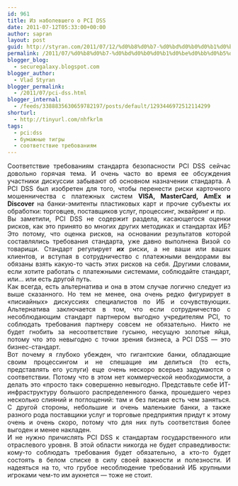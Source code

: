 ```yaml
---
id: 961
title: Из наболевшего о PCI DSS
date: 2011-07-12T05:33:00+00:00
author: sapran
layout: post
guid: http://styran.com/2011/07/12/%d0%b8%d0%b7-%d0%bd%d0%b0%d0%b1%d0%be%d0%bb%d0%b5%d0%b2%d1%88%d0%b5%d0%b3%d0%be-%d0%be-pci-dss/
permalink: /2011/07/%d0%b8%d0%b7-%d0%bd%d0%b0%d0%b1%d0%be%d0%bb%d0%b5%d0%b2%d1%88%d0%b5%d0%b3%d0%be-%d0%be-pci-dss/
blogger_blog:
  - securegalaxy.blogspot.com
blogger_author:
  - Vlad Styran
blogger_permalink:
  - /2011/07/pci-dss.html
blogger_internal:
  - /feeds/3388835630659782197/posts/default/1293446972512114299
shorturl:
  - http://tinyurl.com/nhfkrlm
tags:
  - pci:dss
  - бумажные тигры
  - соответствие требованиям
---
```

<div style="text-align: justify;">
  Соответствие требованиям стандарта безопасности PCI DSS сейчас довольно горячая тема. И очень часто во время ее обсуждения участники дискуссии забывают об основном назначении стандарта. А PCI DSS был изобретен для того, чтобы перенести риски карточного мошенничества с платежных систем <b>VISA, MasterCard, AmEx и Discover </b>на банки-эмитенты пластиковых карт и прочие субъекты их обработки: торговцев, поставщиков услуг, процессинг, эквайринг и пр.
</div>

<div style="text-align: justify;">
</div>

<div style="text-align: justify;">
  Вы заметили, PCI DSS не содержит раздела, касающегося оценки рисков, как это принято во многих других методиках и стандартах ИБ? Это потому, что оценка рисков, на основании результатов которой составлялись требования стандарта, уже давно выполнена Визой со товарищи. Стандарт регулирует <i><b>их </b></i>риски, а не ваши или ваших клиентов, и вступая в сотрудничество с платежными вендорами вы обязаны взять какую-то часть этих рисков на себя. Другими словами, если хотите работать с платежными системами, соблюдайте стандарт, или&#8230; или есть другой путь.
</div>

<div style="text-align: justify;">
</div>

<div style="text-align: justify;">
  Как всегда, есть альтернатива и она в этом случае логично следует из выше сказанного. Но тем не менее, она очень редко фигурирует в &#171;писиайных&#187; дискуссиях специалистов по ИБ и сочувствующих. Альтернатива заключается в том, что если сотрудничество с несоблюдающим стандарт партнером выгодно учредителям PCI, то соблюдать требования партнеру совсем не обязательно. Никто не будет гнобить за несоответствие гусыню, несущую золотые яйца, потому что это невыгодно с точки зрения бизнеса, а PCI DSS &#8212; это бизнес-стандарт.
</div>

<div style="text-align: justify;">
</div>

<div style="text-align: justify;">
  Вот почему я глубоко убежден, что гигантские банки, обладающие своим процессингом и не спешащие им делиться (то есть, представлять его услуги) еще очень нескоро всерьез задумаются о соответствии. Потому что в этом нет коммерческой необходимости, а делать это &#171;просто так&#187; совершенно невыгодно. Представьте себе ИТ-инфраструктуру большого распределенного банка, прошедшего через несколько слияний и поглощений: там и без писиая есть чем заняться. С другой стороны, небольшие и очень маленькие банки, а также разного рода поставщики услуг и торговые предприятия придут к этому очень и очень скоро, потому что для них путь соответствия более выгоден и менее накладен.
</div>

<div style="text-align: justify;">
</div>

<div style="text-align: justify;">
  И не нужно причислять PCI DSS к стандартам государственного или отраслевого уровня. В этой области никогда не будет справедливости: кому-то соблюдать требования будет обязательно, а кто-то будет состоять в белом списке в силу своей важности и полезности. И надеяться на то, что грубое несоблюдение требований ИБ крупными игроками чем-то им аукнется &#8212; тоже не стоит.
</div>

<div class="addtoany_share_save_container addtoany_content_bottom">
  <div class="a2a_kit a2a_kit_size_32 addtoany_list a2a_target" id="wpa2a_180">
    <a class="a2a_button_facebook" href="http://www.addtoany.com/add_to/facebook?linkurl=https%3A%2F%2Fblog.styran.com%2F2011%2F07%2F%25d0%25b8%25d0%25b7-%25d0%25bd%25d0%25b0%25d0%25b1%25d0%25be%25d0%25bb%25d0%25b5%25d0%25b2%25d1%2588%25d0%25b5%25d0%25b3%25d0%25be-%25d0%25be-pci-dss%2F&linkname=%D0%98%D0%B7%20%D0%BD%D0%B0%D0%B1%D0%BE%D0%BB%D0%B5%D0%B2%D1%88%D0%B5%D0%B3%D0%BE%20%D0%BE%20PCI%20DSS" title="Facebook" rel="nofollow" target="_blank"></a><a class="a2a_button_twitter" href="http://www.addtoany.com/add_to/twitter?linkurl=https%3A%2F%2Fblog.styran.com%2F2011%2F07%2F%25d0%25b8%25d0%25b7-%25d0%25bd%25d0%25b0%25d0%25b1%25d0%25be%25d0%25bb%25d0%25b5%25d0%25b2%25d1%2588%25d0%25b5%25d0%25b3%25d0%25be-%25d0%25be-pci-dss%2F&linkname=%D0%98%D0%B7%20%D0%BD%D0%B0%D0%B1%D0%BE%D0%BB%D0%B5%D0%B2%D1%88%D0%B5%D0%B3%D0%BE%20%D0%BE%20PCI%20DSS" title="Twitter" rel="nofollow" target="_blank"></a><a class="a2a_button_google_plus" href="http://www.addtoany.com/add_to/google_plus?linkurl=https%3A%2F%2Fblog.styran.com%2F2011%2F07%2F%25d0%25b8%25d0%25b7-%25d0%25bd%25d0%25b0%25d0%25b1%25d0%25be%25d0%25bb%25d0%25b5%25d0%25b2%25d1%2588%25d0%25b5%25d0%25b3%25d0%25be-%25d0%25be-pci-dss%2F&linkname=%D0%98%D0%B7%20%D0%BD%D0%B0%D0%B1%D0%BE%D0%BB%D0%B5%D0%B2%D1%88%D0%B5%D0%B3%D0%BE%20%D0%BE%20PCI%20DSS" title="Google+" rel="nofollow" target="_blank"></a><a class="a2a_button_linkedin" href="http://www.addtoany.com/add_to/linkedin?linkurl=https%3A%2F%2Fblog.styran.com%2F2011%2F07%2F%25d0%25b8%25d0%25b7-%25d0%25bd%25d0%25b0%25d0%25b1%25d0%25be%25d0%25bb%25d0%25b5%25d0%25b2%25d1%2588%25d0%25b5%25d0%25b3%25d0%25be-%25d0%25be-pci-dss%2F&linkname=%D0%98%D0%B7%20%D0%BD%D0%B0%D0%B1%D0%BE%D0%BB%D0%B5%D0%B2%D1%88%D0%B5%D0%B3%D0%BE%20%D0%BE%20PCI%20DSS" title="LinkedIn" rel="nofollow" target="_blank"></a><a class="a2a_dd addtoany_share_save" href="https://www.addtoany.com/share"></a>
  </div>
</div>